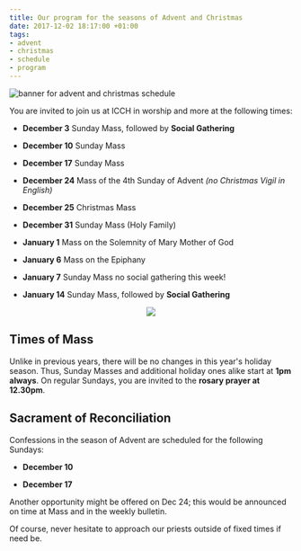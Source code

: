 ```yaml
---
title: Our program for the seasons of Advent and Christmas
date: 2017-12-02 18:17:00 +01:00
tags:
- advent
- christmas
- schedule
- program
---
```


![banner for advent and christmas schedule](https://parishpres.org/wp-content/uploads/2016/11/Advent2016.jpg)

You are invited to join us at ICCH in worship and more at the following times:

* **December 3** Sunday Mass, followed by **Social Gathering**

* **December 10** Sunday Mass

* **December 17** Sunday Mass

* **December 24** Mass of the 4th Sunday of Advent *(no Christmas Vigil in English)*

* **December 25** Christmas Mass

* **December 31** Sunday Mass (Holy Family)

* **January 1** Mass on the Solemnity of Mary Mother of God

* **January 6** Mass on the Epiphany

* **January 7** Sunday Mass no social gathering this week!

* **January 14** Sunday Mass, followed by **Social Gathering**

<p align="center">
<img src="/uploads/star_comet.png" />
</p>

## Times of Mass

Unlike in previous years, there will be no changes in this year's holiday season. Thus, Sunday
Masses and additional holiday ones alike start at **1pm always**. On regular Sundays, you are invited to the **rosary
prayer at 12.30pm**.

## Sacrament of Reconciliation

Confessions in the season of Advent are scheduled for the following Sundays:

* **December 10**

* **December 17**

Another opportunity might be offered on Dec 24; this would be announced on time at Mass and in the weekly bulletin.

Of course, never hesitate to approach our priests outside of fixed times if need be.